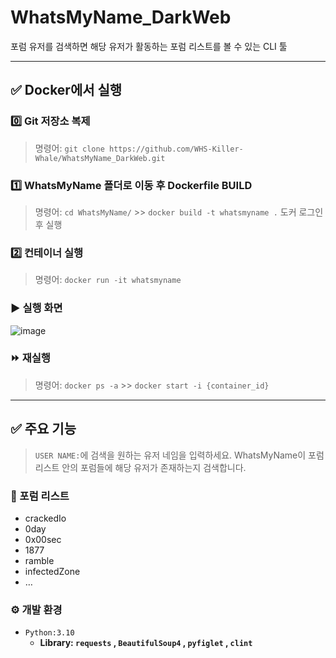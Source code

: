 # WhatsMyName_DarkWeb
포럼 유저를 검색하면 해당 유저가 활동하는 포럼 리스트를 볼 수 있는 CLI 툴

---

## ✅ Docker에서 실행

### 0️⃣ Git 저장소 복제
> 명령어: `git clone https://github.com/WHS-Killer-Whale/WhatsMyName_DarkWeb.git`
>
> 

### 1️⃣ WhatsMyName 폴더로 이동 후 Dockerfile BUILD
> 명령어: `cd WhatsMyName/` >> `docker build -t whatsmyname .`
도커 로그인 후 실행
> 

### 2️⃣ 컨테이너 실행
> 명령어: `docker run -it whatsmyname`
>
> 

### ▶️ 실행 화면
![image](https://github.com/sunyou10/WhatsMyName/assets/145275007/d338749a-1df6-4f21-b3d0-06c47eea018a)


### ⏩ 재실행

> 명령어: `docker ps -a` >> `docker start -i {container_id}`
>

---

## ✅ 주요 기능
> `USER NAME:`에 검색을 원하는 유저 네임을 입력하세요.
WhatsMyName이 포럼 리스트 안의 포럼들에 해당 유저가 존재하는지 검색합니다.
>
> 

### 🚨 포럼 리스트
- crackedIo
- 0day
- 0x00sec
- 1877
- ramble
- infectedZone
- …


### ⚙️ 개발 환경
- `Python:3.10`
    - **Library: `requests` , `BeautifulSoup4` , `pyfiglet` , `clint`**
